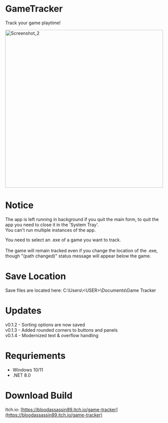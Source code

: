 # GameTracker
Track your game playtime!

<img src="https://img.itch.zone/aW1hZ2UvMjk5MDIzNS8xOTM4NDQ3Ny5wbmc=/original/u4ngwW.png" alt="Screenshot_2" width="500"/>

# Notice
The app is left running in background if you quit the main form, to quit the app you need to close it in the 'System Tray'.<br>
You can't run multiple instances of the app.<br>

You need to select an .exe of a game you want to track.<br><br>
The game will remain tracked even if you change the location of the .exe, though "(path changed)" status message will appear below the game.

# Save Location
Save files are located here: C:\Users\\\<USER\>\Documents\Game Tracker

# Updates
v0.1.2 - Sorting options are now saved<br>
v0.1.3 - Added rounded corners to buttons and panels<br>
v0.1.4 - Modernized text & overflow handling

# Requriements
- Windows 10/11
- .NET 8.0

# Download Build 
Itch.io: [https://bloodassassin89.itch.io/game-tracker](https://bloodassassin89.itch.io/game-tracker)
